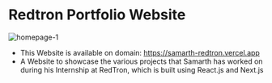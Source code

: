 # Redtron Portfolio Website

![homepage-1](https://user-images.githubusercontent.com/104615876/225379589-7fb2a6a7-da84-4c3e-bfbc-75cae9e303d7.jpg)

- This Website is available on domain: https://samarth-redtron.vercel.app
- A Website to showcase the various projects that Samarth has worked on during his Internship at RedTron, which is built using React.js and Next.js
